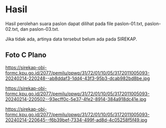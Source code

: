 # Hasil

Hasil perolehan suara paslon dapat dilihat pada file paslon-01.txt, paslon-02.txt, dan paslon-03.txt.

Jika tidak ada, artinya data tersebut belum ada pada SIREKAP.

## Foto C Plano

https://sirekap-obj-formc.kpu.go.id/2077/pemilu/ppwp/31/72/01/10/05/3172011005093-20240214-220248--ab8ddaf3-1dd4-43f3-95b3-dcab982bd8be.jpg

https://sirekap-obj-formc.kpu.go.id/2077/pemilu/ppwp/31/72/01/10/05/3172011005093-20240214-220502--93ecff0c-5e37-4fe2-8914-384a918dc41e.jpg

https://sirekap-obj-formc.kpu.go.id/2077/pemilu/ppwp/31/72/01/10/05/3172011005093-20240214-220645--f6b39bef-7334-499f-ad8d-4c05258f5f49.jpg
